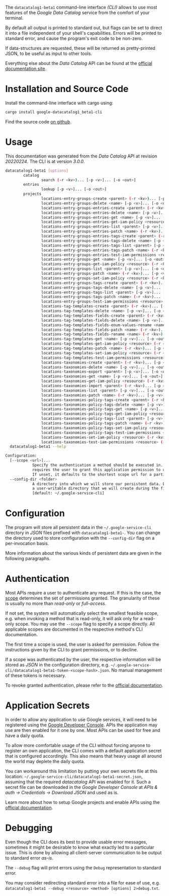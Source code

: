 <!---
DO NOT EDIT !
This file was generated automatically from 'src/mako/cli/README.md.mako'
DO NOT EDIT !
-->
The `datacatalog1-beta1` command-line interface *(CLI)* allows to use most features of the *Google Data Catalog* service from the comfort of your terminal.

By default all output is printed to standard out, but flags can be set to direct it into a file independent of your shell's
capabilities. Errors will be printed to standard error, and cause the program's exit code to be non-zero.

If data-structures are requested, these will be returned as pretty-printed JSON, to be useful as input to other tools.

Everything else about the *Data Catalog* API can be found at the
[official documentation site](https://cloud.google.com/data-catalog/docs/).

# Installation and Source Code

Install the command-line interface with cargo using:

```bash
cargo install google-datacatalog1_beta1-cli
```

Find the source code [on github](https://github.com/Byron/google-apis-rs/tree/main/gen/datacatalog1_beta1-cli).

# Usage

This documentation was generated from the *Data Catalog* API at revision *20220224*. The CLI is at version *3.0.0*.

```bash
datacatalog1-beta1 [options]
        catalog
                search (-r <kv>)... [-p <v>]... [-o <out>]
        entries
                lookup [-p <v>]... [-o <out>]
        projects
                locations-entry-groups-create <parent> (-r <kv>)... [-p <v>]... [-o <out>]
                locations-entry-groups-delete <name> [-p <v>]... [-o <out>]
                locations-entry-groups-entries-create <parent> (-r <kv>)... [-p <v>]... [-o <out>]
                locations-entry-groups-entries-delete <name> [-p <v>]... [-o <out>]
                locations-entry-groups-entries-get <name> [-p <v>]... [-o <out>]
                locations-entry-groups-entries-get-iam-policy <resource> (-r <kv>)... [-p <v>]... [-o <out>]
                locations-entry-groups-entries-list <parent> [-p <v>]... [-o <out>]
                locations-entry-groups-entries-patch <name> (-r <kv>)... [-p <v>]... [-o <out>]
                locations-entry-groups-entries-tags-create <parent> (-r <kv>)... [-p <v>]... [-o <out>]
                locations-entry-groups-entries-tags-delete <name> [-p <v>]... [-o <out>]
                locations-entry-groups-entries-tags-list <parent> [-p <v>]... [-o <out>]
                locations-entry-groups-entries-tags-patch <name> (-r <kv>)... [-p <v>]... [-o <out>]
                locations-entry-groups-entries-test-iam-permissions <resource> (-r <kv>)... [-p <v>]... [-o <out>]
                locations-entry-groups-get <name> [-p <v>]... [-o <out>]
                locations-entry-groups-get-iam-policy <resource> (-r <kv>)... [-p <v>]... [-o <out>]
                locations-entry-groups-list <parent> [-p <v>]... [-o <out>]
                locations-entry-groups-patch <name> (-r <kv>)... [-p <v>]... [-o <out>]
                locations-entry-groups-set-iam-policy <resource> (-r <kv>)... [-p <v>]... [-o <out>]
                locations-entry-groups-tags-create <parent> (-r <kv>)... [-p <v>]... [-o <out>]
                locations-entry-groups-tags-delete <name> [-p <v>]... [-o <out>]
                locations-entry-groups-tags-list <parent> [-p <v>]... [-o <out>]
                locations-entry-groups-tags-patch <name> (-r <kv>)... [-p <v>]... [-o <out>]
                locations-entry-groups-test-iam-permissions <resource> (-r <kv>)... [-p <v>]... [-o <out>]
                locations-tag-templates-create <parent> (-r <kv>)... [-p <v>]... [-o <out>]
                locations-tag-templates-delete <name> [-p <v>]... [-o <out>]
                locations-tag-templates-fields-create <parent> (-r <kv>)... [-p <v>]... [-o <out>]
                locations-tag-templates-fields-delete <name> [-p <v>]... [-o <out>]
                locations-tag-templates-fields-enum-values-rename <name> (-r <kv>)... [-p <v>]... [-o <out>]
                locations-tag-templates-fields-patch <name> (-r <kv>)... [-p <v>]... [-o <out>]
                locations-tag-templates-fields-rename <name> (-r <kv>)... [-p <v>]... [-o <out>]
                locations-tag-templates-get <name> [-p <v>]... [-o <out>]
                locations-tag-templates-get-iam-policy <resource> (-r <kv>)... [-p <v>]... [-o <out>]
                locations-tag-templates-patch <name> (-r <kv>)... [-p <v>]... [-o <out>]
                locations-tag-templates-set-iam-policy <resource> (-r <kv>)... [-p <v>]... [-o <out>]
                locations-tag-templates-test-iam-permissions <resource> (-r <kv>)... [-p <v>]... [-o <out>]
                locations-taxonomies-create <parent> (-r <kv>)... [-p <v>]... [-o <out>]
                locations-taxonomies-delete <name> [-p <v>]... [-o <out>]
                locations-taxonomies-export <parent> [-p <v>]... [-o <out>]
                locations-taxonomies-get <name> [-p <v>]... [-o <out>]
                locations-taxonomies-get-iam-policy <resource> (-r <kv>)... [-p <v>]... [-o <out>]
                locations-taxonomies-import <parent> (-r <kv>)... [-p <v>]... [-o <out>]
                locations-taxonomies-list <parent> [-p <v>]... [-o <out>]
                locations-taxonomies-patch <name> (-r <kv>)... [-p <v>]... [-o <out>]
                locations-taxonomies-policy-tags-create <parent> (-r <kv>)... [-p <v>]... [-o <out>]
                locations-taxonomies-policy-tags-delete <name> [-p <v>]... [-o <out>]
                locations-taxonomies-policy-tags-get <name> [-p <v>]... [-o <out>]
                locations-taxonomies-policy-tags-get-iam-policy <resource> (-r <kv>)... [-p <v>]... [-o <out>]
                locations-taxonomies-policy-tags-list <parent> [-p <v>]... [-o <out>]
                locations-taxonomies-policy-tags-patch <name> (-r <kv>)... [-p <v>]... [-o <out>]
                locations-taxonomies-policy-tags-set-iam-policy <resource> (-r <kv>)... [-p <v>]... [-o <out>]
                locations-taxonomies-policy-tags-test-iam-permissions <resource> (-r <kv>)... [-p <v>]... [-o <out>]
                locations-taxonomies-set-iam-policy <resource> (-r <kv>)... [-p <v>]... [-o <out>]
                locations-taxonomies-test-iam-permissions <resource> (-r <kv>)... [-p <v>]... [-o <out>]
  datacatalog1-beta1 --help

Configuration:
  [--scope <url>]...
            Specify the authentication a method should be executed in. Each scope
            requires the user to grant this application permission to use it.
            If unset, it defaults to the shortest scope url for a particular method.
  --config-dir <folder>
            A directory into which we will store our persistent data. Defaults to
            a user-writable directory that we will create during the first invocation.
            [default: ~/.google-service-cli]

```

# Configuration

The program will store all persistent data in the `~/.google-service-cli` directory in *JSON* files prefixed with `datacatalog1-beta1-`.  You can change the directory used to store configuration with the `--config-dir` flag on a per-invocation basis.

More information about the various kinds of persistent data are given in the following paragraphs.

# Authentication

Most APIs require a user to authenticate any request. If this is the case, the [scope][scopes] determines the 
set of permissions granted. The granularity of these is usually no more than *read-only* or *full-access*.

If not set, the system will automatically select the smallest feasible scope, e.g. when invoking a
method that is read-only, it will ask only for a read-only scope. 
You may use the `--scope` flag to specify a scope directly. 
All applicable scopes are documented in the respective method's CLI documentation.

The first time a scope is used, the user is asked for permission. Follow the instructions given 
by the CLI to grant permissions, or to decline.

If a scope was authenticated by the user, the respective information will be stored as *JSON* in the configuration
directory, e.g. `~/.google-service-cli/datacatalog1-beta1-token-<scope-hash>.json`. No manual management of these tokens
is necessary.

To revoke granted authentication, please refer to the [official documentation][revoke-access].

# Application Secrets

In order to allow any application to use Google services, it will need to be registered using the 
[Google Developer Console][google-dev-console]. APIs the application may use are then enabled for it
one by one. Most APIs can be used for free and have a daily quota.

To allow more comfortable usage of the CLI without forcing anyone to register an own application, the CLI
comes with a default application secret that is configured accordingly. This also means that heavy usage
all around the world may deplete the daily quota.

You can workaround this limitation by putting your own secrets file at this location: 
`~/.google-service-cli/datacatalog1-beta1-secret.json`, assuming that the required *datacatalog* API 
was enabled for it. Such a secret file can be downloaded in the *Google Developer Console* at 
*APIs & auth -> Credentials -> Download JSON* and used as is.

Learn more about how to setup Google projects and enable APIs using the [official documentation][google-project-new].


# Debugging

Even though the CLI does its best to provide usable error messages, sometimes it might be desirable to know
what exactly led to a particular issue. This is done by allowing all client-server communication to be 
output to standard error *as-is*.

The `--debug` flag will print errors using the `Debug` representation to standard error.

You may consider redirecting standard error into a file for ease of use, e.g. `datacatalog1-beta1 --debug <resource> <method> [options] 2>debug.txt`.


[scopes]: https://developers.google.com/+/api/oauth#scopes
[revoke-access]: http://webapps.stackexchange.com/a/30849
[google-dev-console]: https://console.developers.google.com/
[google-project-new]: https://developers.google.com/console/help/new/